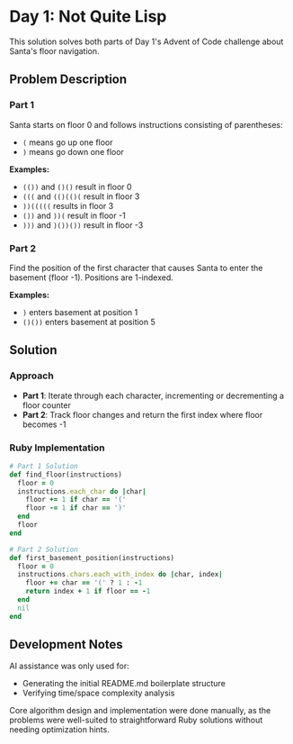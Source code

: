 # Day 1: Not Quite Lisp

This solution solves both parts of Day 1's Advent of Code challenge about Santa's floor navigation.

## Problem Description

### Part 1
Santa starts on floor 0 and follows instructions consisting of parentheses:
- `(` means go up one floor
- `)` means go down one floor

**Examples:**
- `(())` and `()()` result in floor 0
- `(((` and `(()(()(` result in floor 3  
- `))(((((` results in floor 3
- `())` and `))(` result in floor -1
- `)))` and `)())())` result in floor -3

### Part 2
Find the position of the first character that causes Santa to enter the basement (floor -1). Positions are 1-indexed.

**Examples:**
- `)` enters basement at position 1
- `()())` enters basement at position 5

## Solution

### Approach
- **Part 1**: Iterate through each character, incrementing or decrementing a floor counter
- **Part 2**: Track floor changes and return the first index where floor becomes -1

### Ruby Implementation

```ruby
# Part 1 Solution
def find_floor(instructions)
  floor = 0
  instructions.each_char do |char|
    floor += 1 if char == '('
    floor -= 1 if char == ')'
  end
  floor
end

# Part 2 Solution
def first_basement_position(instructions)
  floor = 0
  instructions.chars.each_with_index do |char, index|
    floor += char == '(' ? 1 : -1
    return index + 1 if floor == -1
  end
  nil
end
```

## Development Notes

AI assistance was only used for:
- Generating the initial README.md boilerplate structure
- Verifying time/space complexity analysis

Core algorithm design and implementation were done manually, as the problems were well-suited to straightforward Ruby solutions without needing optimization hints.